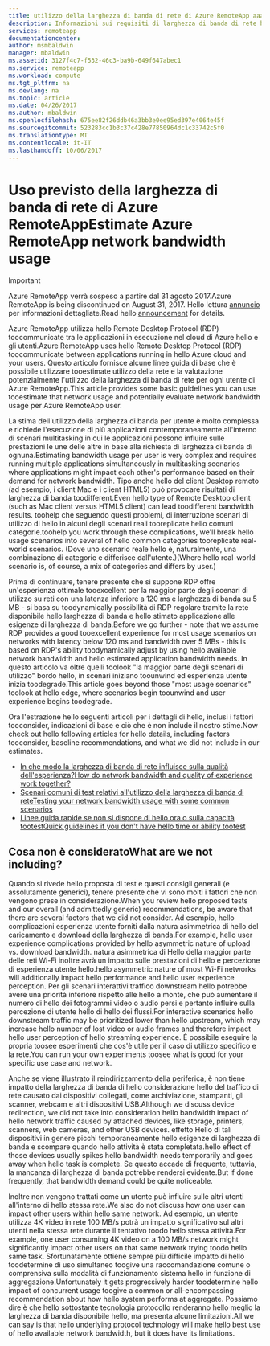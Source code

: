 ```yaml
---
title: utilizzo della larghezza di banda di rete di Azure RemoteApp aaaEstimate | Documenti Microsoft
description: Informazioni sui requisiti di larghezza di banda di rete hello per le applicazioni che le raccolte RemoteApp di Azure.
services: remoteapp
documentationcenter: 
author: msmbaldwin
manager: mbaldwin
ms.assetid: 3127f4c7-f532-46c3-ba9b-649f647abec1
ms.service: remoteapp
ms.workload: compute
ms.tgt_pltfrm: na
ms.devlang: na
ms.topic: article
ms.date: 04/26/2017
ms.author: mbaldwin
ms.openlocfilehash: 675ee82f26ddb46a3bb3e0ee95ed397e4064e45f
ms.sourcegitcommit: 523283cc1b3c37c428e77850964dc1c33742c5f0
ms.translationtype: MT
ms.contentlocale: it-IT
ms.lasthandoff: 10/06/2017
---
```

# <a name="estimate-azure-remoteapp-network-bandwidth-usage"></a><span data-ttu-id="eba45-103">Uso previsto della larghezza di banda di rete di Azure RemoteApp</span><span class="sxs-lookup"><span data-stu-id="eba45-103">Estimate Azure RemoteApp network bandwidth usage</span></span>
> [!IMPORTANT]
> <span data-ttu-id="eba45-104">Azure RemoteApp verrà sospeso a partire dal 31 agosto 2017.</span><span class="sxs-lookup"><span data-stu-id="eba45-104">Azure RemoteApp is being discontinued on August 31, 2017.</span></span> <span data-ttu-id="eba45-105">Hello lettura [annuncio](https://go.microsoft.com/fwlink/?linkid=821148) per informazioni dettagliate.</span><span class="sxs-lookup"><span data-stu-id="eba45-105">Read hello [announcement](https://go.microsoft.com/fwlink/?linkid=821148) for details.</span></span>
> 
> 

<span data-ttu-id="eba45-106">Azure RemoteApp utilizza hello Remote Desktop Protocol (RDP) toocommunicate tra le applicazioni in esecuzione nel cloud di Azure hello e gli utenti.</span><span class="sxs-lookup"><span data-stu-id="eba45-106">Azure RemoteApp uses hello Remote Desktop Protocol (RDP) toocommunicate between applications running in hello Azure cloud and your users.</span></span> <span data-ttu-id="eba45-107">Questo articolo fornisce alcune linee guida di base che è possibile utilizzare tooestimate utilizzo della rete e la valutazione potenzialmente l'utilizzo della larghezza di banda di rete per ogni utente di Azure RemoteApp.</span><span class="sxs-lookup"><span data-stu-id="eba45-107">This article provides some basic guidelines you can use tooestimate that network usage and potentially evaluate network bandwidth usage per Azure RemoteApp user.</span></span>

<span data-ttu-id="eba45-108">La stima dell'utilizzo della larghezza di banda per utente è molto complessa e richiede l'esecuzione di più applicazioni contemporaneamente all'interno di scenari multitasking in cui le applicazioni possono influire sulle prestazioni le une delle altre in base alla richiesta di larghezza di banda di ognuna.</span><span class="sxs-lookup"><span data-stu-id="eba45-108">Estimating bandwidth usage per user is very complex and requires running multiple applications simultaneously in multitasking scenarios where applications might impact each other's performance based on their demand for network bandwidth.</span></span> <span data-ttu-id="eba45-109">Tipo anche hello del client Desktop remoto (ad esempio, i client Mac e i client HTML5) può provocare risultati di larghezza di banda toodifferent.</span><span class="sxs-lookup"><span data-stu-id="eba45-109">Even hello type of Remote Desktop client (such as Mac client versus HTML5 client) can lead toodifferent bandwidth results.</span></span> <span data-ttu-id="eba45-110">toohelp che seguendo questi problemi, di interruzione scenari di utilizzo di hello in alcuni degli scenari reali tooreplicate hello comuni categorie.</span><span class="sxs-lookup"><span data-stu-id="eba45-110">toohelp you work through these complications, we'll break hello usage scenarios into several of hello common categories tooreplicate real-world scenarios.</span></span> <span data-ttu-id="eba45-111">(Dove uno scenario reale hello è, naturalmente, una combinazione di categorie e differisce dall'utente.)</span><span class="sxs-lookup"><span data-stu-id="eba45-111">(Where hello real-world scenario is, of course, a mix of categories and differs by user.)</span></span>

<span data-ttu-id="eba45-112">Prima di continuare, tenere presente che si suppone RDP offre un'esperienza ottimale tooexcellent per la maggior parte degli scenari di utilizzo su reti con una latenza inferiore a 120 ms e larghezza di banda su 5 MB - si basa su toodynamically possibilità di RDP regolare tramite la rete disponibile hello larghezza di banda e hello stimato applicazione alle esigenze di larghezza di banda.</span><span class="sxs-lookup"><span data-stu-id="eba45-112">Before we go further - note that we assume RDP provides a good tooexcellent experience for most usage scenarios on networks with latency below 120 ms and bandwidth over 5 MBs - this is based on RDP's ability toodynamically adjust by using hello available network bandwidth and hello estimated application bandwidth needs.</span></span> <span data-ttu-id="eba45-113">In questo articolo va oltre quelli toolook "la maggior parte degli scenari di utilizzo" bordo hello, in scenari iniziano toounwind ed esperienza utente inizia toodegrade.</span><span class="sxs-lookup"><span data-stu-id="eba45-113">This article goes beyond those "most usage scenarios" toolook at hello edge, where scenarios begin toounwind and user experience begins toodegrade.</span></span>

<span data-ttu-id="eba45-114">Ora l'estrazione hello seguenti articoli per i dettagli di hello, inclusi i fattori tooconsider, indicazioni di base e ciò che è non include il nostro stime.</span><span class="sxs-lookup"><span data-stu-id="eba45-114">Now check out hello following articles for hello details, including factors tooconsider, baseline recommendations, and what we did not include in our estimates.</span></span>

* [<span data-ttu-id="eba45-115">In che modo la larghezza di banda di rete influisce sulla qualità dell'esperienza?</span><span class="sxs-lookup"><span data-stu-id="eba45-115">How do network bandwidth and quality of experience work together?</span></span>](remoteapp-bandwidthexperience.md)
* [<span data-ttu-id="eba45-116">Scenari comuni di test relativi all'utilizzo della larghezza di banda di rete</span><span class="sxs-lookup"><span data-stu-id="eba45-116">Testing your network bandwidth usage with some common scenarios</span></span>](remoteapp-bandwidthtests.md)
* [<span data-ttu-id="eba45-117">Linee guida rapide se non si dispone di hello ora o sulla capacità tootest</span><span class="sxs-lookup"><span data-stu-id="eba45-117">Quick guidelines if you don't have hello time or ability tootest</span></span>](remoteapp-bandwidthguidelines.md)

## <a name="what-are-we-not-including"></a><span data-ttu-id="eba45-118">Cosa non è considerato</span><span class="sxs-lookup"><span data-stu-id="eba45-118">What are we not including?</span></span>
<span data-ttu-id="eba45-119">Quando si rivede hello proposta di test e questi consigli generali (e assolutamente generici), tenere presente che vi sono molti i fattori che non vengono prese in considerazione.</span><span class="sxs-lookup"><span data-stu-id="eba45-119">When you review hello proposed tests and our overall (and admittedly generic) recommendations, be aware that there are several factors that we did not consider.</span></span> <span data-ttu-id="eba45-120">Ad esempio, hello complicazioni esperienza utente forniti dalla natura asimmetrica di hello del caricamento e download della larghezza di banda.</span><span class="sxs-lookup"><span data-stu-id="eba45-120">For example, hello user experience complications provided by hello asymmetric nature of upload vs. download bandwidth.</span></span> <span data-ttu-id="eba45-121">natura asimmetrica di Hello della maggior parte delle reti Wi-Fi inoltre avrà un impatto sulle prestazioni di hello e percezione di esperienza utente hello.</span><span class="sxs-lookup"><span data-stu-id="eba45-121">hello asymmetric nature of most Wi-Fi networks will additionally impact hello performance and hello user experience perception.</span></span> <span data-ttu-id="eba45-122">Per gli scenari interattivi traffico downstream hello potrebbe avere una priorità inferiore rispetto alle hello a monte, che può aumentare il numero di hello dei fotogrammi video o audio persi e pertanto influire sulla percezione di utente hello di hello dei flussi.</span><span class="sxs-lookup"><span data-stu-id="eba45-122">For interactive scenarios hello downstream traffic may be prioritized lower than hello upstream, which may increase hello number of lost video or audio frames and therefore impact hello user perception of hello streaming experience.</span></span> <span data-ttu-id="eba45-123">È possibile eseguire la propria toosee esperimenti che cos'è utile per il caso di utilizzo specifico e la rete.</span><span class="sxs-lookup"><span data-stu-id="eba45-123">You can run your own experiments toosee what is good for your specific use case and network.</span></span>

<span data-ttu-id="eba45-124">Anche se viene illustrato il reindirizzamento della periferica, è non tiene impatto della larghezza di banda di hello considerazione hello del traffico di rete causato dai dispositivi collegati, come archiviazione, stampanti, gli scanner, webcam e altri dispositivi USB.</span><span class="sxs-lookup"><span data-stu-id="eba45-124">Although we discuss device redirection, we did not take into consideration hello bandwidth impact of hello network traffic caused by attached devices, like storage, printers, scanners, web cameras, and other USB devices.</span></span> <span data-ttu-id="eba45-125">effetto Hello di tali dispositivi in genere picchi temporaneamente hello esigenze di larghezza di banda e scompare quando hello attività è stata completata.</span><span class="sxs-lookup"><span data-stu-id="eba45-125">hello effect of those devices usually spikes hello bandwidth needs temporarily and goes away when hello task is complete.</span></span> <span data-ttu-id="eba45-126">Se questo accade di frequente, tuttavia, la mancanza di larghezza di banda potrebbe rendersi evidente.</span><span class="sxs-lookup"><span data-stu-id="eba45-126">But if done frequently, that bandwidth demand could be quite noticeable.</span></span>

<span data-ttu-id="eba45-127">Inoltre non vengono trattati come un utente può influire sulle altri utenti all'interno di hello stessa rete.</span><span class="sxs-lookup"><span data-stu-id="eba45-127">We also do not discuss how one user can impact other users within hello same network.</span></span> <span data-ttu-id="eba45-128">Ad esempio, un utente utilizza 4K video in rete 100 MB/s potrà un impatto significativo sul altri utenti nella stessa rete durante il tentativo toodo hello stessa attività.</span><span class="sxs-lookup"><span data-stu-id="eba45-128">For example, one user consuming 4K video on a 100 MB/s network might significantly impact other users on that same network trying toodo hello same task.</span></span> <span data-ttu-id="eba45-129">Sfortunatamente ottiene sempre più difficile impatto di hello toodetermine di uso simultaneo toogive una raccomandazione comune o comprensiva sulla modalità di funzionamento sistema hello in funzione di aggregazione.</span><span class="sxs-lookup"><span data-stu-id="eba45-129">Unfortunately it gets progressively harder toodetermine hello impact of concurrent usage toogive a common or all-encompassing recommendation about how hello system performs at aggregate.</span></span> <span data-ttu-id="eba45-130">Possiamo dire è che hello sottostante tecnologia protocollo renderanno hello meglio la larghezza di banda disponibile hello, ma presenta alcune limitazioni.</span><span class="sxs-lookup"><span data-stu-id="eba45-130">All we can say is that hello underlying protocol technology will make hello best use of hello available network bandwidth, but it does have its limitations.</span></span>

